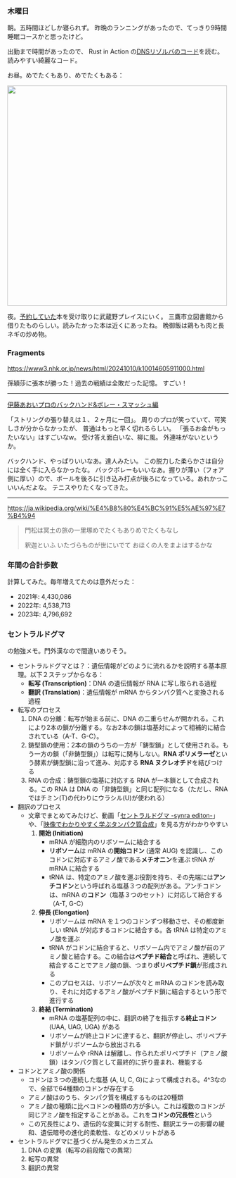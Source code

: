 ### 木曜日

朝。五時間ほどしか寝られず。
昨晩のランニングがあったので、てっきり9時間睡眠コースかと思ったけど。

出勤まで時間があったので、
Rust in Action の[DNSリゾルバのコード](https://github.com/rust-in-action/code/blob/1st-edition/ch8/ch8-resolve/src/main.rs)を読む。
読みやすい綺麗なコード。

お昼。めでたくもあり、めでたくもある：

<img src="https://i.imgur.com/pey0fTq.jpeg" width="500">

夜。[予約していた](https://github.com/toasa/diary/blob/main/2024/09/29.md)本を受け取りに武蔵野プレイスにいく。
三鷹市立図書館から借りたものらしい。読みたかった本は近くにあったね。
晩御飯は鶏もも肉と長ネギの炒め物。

### Fragments

https://www3.nhk.or.jp/news/html/20241010/k10014605911000.html

孫穎莎に張本が勝った！過去の戦績は全敗だった記憶。
すごい！

---

[伊藤あおいプロのバックハンド&ボレー・スマッシュ編](https://www.youtube.com/watch?v=vLGHBMxPxGk)

「ストリングの張り替えは１、２ヶ月に一回」。
周りのプロが笑っていて、可笑しさが分からなかったが、
普通はもっと早く切れるらしい。
「張るお金がもったいない」はすごいなw。
受け答え面白いな、柳に風。
外連味がないというか。

バックハンド、やっぱりいいなあ。達人みたい。
この脱力した柔らかさは自分には全く手に入らなかったな。
バックボレーもいいなあ。握りが薄い（フォア側に厚い）ので、ボールを後ろに引き込み打点が後ろになっている。あれかっこいいんだよな。
テニスやりたくなってきた。

---

https://ja.wikipedia.org/wiki/%E4%B8%80%E4%BC%91%E5%AE%97%E7%B4%94

> 門松は冥土の旅の一里塚めでたくもありめでたくもなし
>
> 釈迦といふ いたづらものが世にいでて おほくの人をまよはするかな

### 年間の合計歩数

計算してみた。毎年増えてたのは意外だった：

* 2021年: 4,430,086
* 2022年: 4,538,713
* 2023年: 4,796,692

### セントラルドグマ

の勉強メモ。門外漢なので間違いありそう。

* セントラルドグマとは？：遺伝情報がどのように流れるかを説明する基本原理。以下２ステップからなる：
  * **転写 (Transcription)**：DNA の遺伝情報が RNA に写し取られる過程
  * **翻訳 (Translation)**：遺伝情報が mRNA からタンパク質へと変換される過程
* 転写のプロセス
  1. DNA の分離：転写が始まる前に、DNA の二重らせんが開かれる。これにより2本の鎖が分離する。なお2本の鎖は塩基対によって相補的に結合されている（A-T、G-C）。
  2. 鋳型鎖の使用：2本の鎖のうちの一方が「鋳型鎖」として使用される。もう一方の鎖（「非鋳型鎖」）は転写に関与しない。**RNA ポリメラーゼ**という酵素が鋳型鎖に沿って進み、対応する **RNA ヌクレオチド**を結びつける
  3. RNA の合成：鋳型鎖の塩基に対応する RNA が一本鎖として合成される。この RNA は DNA の「非鋳型鎖」と同じ配列になる（ただし、RNA ではチミン(T)の代わりにウラシル(U)が使われる）
* 翻訳のプロセス
  * 文章でまとめてみたけど、動画「[セントラルドグマ -synra editon-](https://www.youtube.com/watch?v=DB0gnar0Ndw)」や、「[映像でわかりやすく学ぶタンパク質合成](https://www.youtube.com/watch?v=4bfj5FwiLbg)」を見る方がわかりやすい
    1. **開始 (Initiation)**
        * mRNA が細胞内のリボソームに結合する
        * **リボソーム**は mRNA の**開始コドン** (通常 AUG) を認識し、このコドンに対応するアミノ酸である**メチオニン**を運ぶ tRNA が mRNA に結合する
        * tRNA は、特定のアミノ酸を運ぶ役割を持ち、その先端には**アンチコドン**という呼ばれる塩基３つの配列がある。アンチコドンは、mRNA の**コドン**（塩基３つのセット）に対応して結合する（A-T, G-C）
    2. **伸長 (Elongation)**
        * リボソームは mRNA を１つのコドンずつ移動させ、その都度新しい tRNA が対応するコドンに結合する。各 tRNA は特定のアミノ酸を運ぶ
        * tRNA がコドンに結合すると、リボソーム内でアミノ酸が前のアミノ酸と結合する。この結合は**ペプチド結合**と呼ばれ、連続して結合することでアミノ酸の鎖、つまり**ポリペプチド鎖**が形成される
        * このプロセスは、リボソームが次々と mRNA のコドンを読み取り、それに対応するアミノ酸がペプチド鎖に結合するという形で進行する
    3. **終結 (Termination)**
        * mRNA の塩基配列の中に、翻訳の終了を指示する**終止コドン** (UAA, UAG, UGA) がある
        * リボソームが終止コドンに達すると、翻訳が停止し、ポリペプチド鎖がリボソームから放出される
        * リボソームや rRNA は解離し、作られたポリペプチド（アミノ酸鎖）はタンパク質として最終的に折り畳まれ、機能する
* コドンとアミノ酸の関係
  * コドンは３つの連続した塩基 (A, U, C, G)によって構成される。4^3なので、全部で64種類のコドンが存在する
  * アミノ酸はのうち、タンパク質を構成するものは20種類
  * アミノ酸の種類に比べコドンの種類の方が多い。これは複数のコドンが同じアミノ酸を指定することがある。これを**コドンの冗長性**という
  * この冗長性により、遺伝的な変異に対する耐性、翻訳エラーの影響の緩和、遺伝暗号の進化的柔軟性、などのメリットがある
* セントラルドグマに基づくがん発生のメカニズム
  1. DNA の変異（転写の前段階での異常）
  2. 転写の異常
  3. 翻訳の異常
